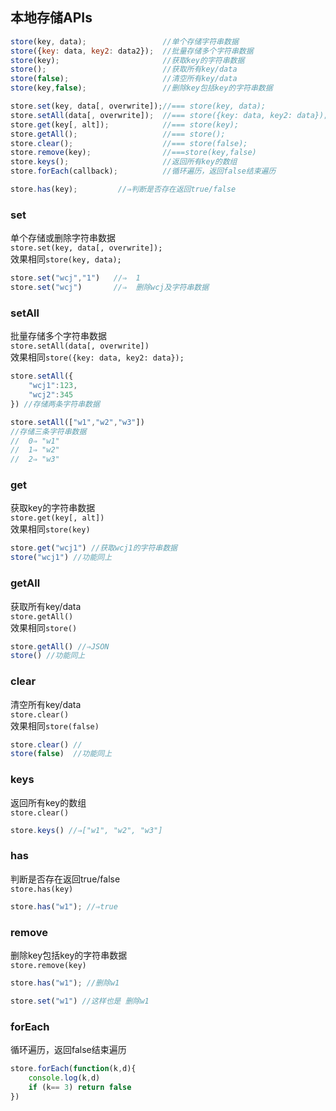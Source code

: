 ## 本地存储APIs
```js
store(key, data);                 //单个存储字符串数据
store({key: data, key2: data2});  //批量存储多个字符串数据
store(key);                       //获取key的字符串数据
store();                          //获取所有key/data
store(false);                     //清空所有key/data
store(key,false);                 //删除key包括key的字符串数据

store.set(key, data[, overwrite]);//=== store(key, data);
store.setAll(data[, overwrite]);  //=== store({key: data, key2: data});
store.get(key[, alt]);            //=== store(key);
store.getAll();                   //=== store();
store.clear();                    //=== store(false);
store.remove(key);                //===store(key,false)
store.keys();                     //返回所有key的数组
store.forEach(callback);          //循环遍历，返回false结束遍历

store.has(key);         //⇒判断是否存在返回true/false          
```


### set
单个存储或删除字符串数据<br/>
`store.set(key, data[, overwrite]); `<br/>
效果相同`store(key, data);`<br/>

```js
store.set("wcj","1")   //⇒  1
store.set("wcj")       //⇒  删除wcj及字符串数据
```

### setAll
批量存储多个字符串数据<br/>
`store.setAll(data[, overwrite]) `<br/>
效果相同`store({key: data, key2: data});`<br/>

```js
store.setAll({
    "wcj1":123,
    "wcj2":345
}) //存储两条字符串数据

store.setAll(["w1","w2","w3"]) 
//存储三条字符串数据 
//  0⇒ "w1"
//  1⇒ "w2"
//  2⇒ "w3"
```

### get
获取key的字符串数据<br/>
`store.get(key[, alt]) `<br/>
效果相同`store(key)`<br/>

```js
store.get("wcj1") //获取wcj1的字符串数据
store("wcj1") //功能同上
```

### getAll
获取所有key/data<br/>
`store.getAll()`<br/>
效果相同`store()`<br/>

```js
store.getAll() //⇒JSON
store() //功能同上
```

### clear
清空所有key/data<br/>
`store.clear()`<br/>
效果相同`store(false)`<br/>

```js
store.clear() //
store(false)  //功能同上
```

### keys
返回所有key的数组<br/>
`store.clear()`<br/>

```js
store.keys() //⇒["w1", "w2", "w3"]
```

### has
判断是否存在返回true/false<br/>
`store.has(key)`<br/>

```js
store.has("w1"); //⇒true
```

### remove
删除key包括key的字符串数据<br/>
`store.remove(key)`<br/> 

```js
store.has("w1"); //删除w1

store.set("w1") //这样也是 删除w1
```

### forEach
循环遍历，返回false结束遍历

```js
store.forEach(function(k,d){
    console.log(k,d)
    if (k== 3) return false
})
```